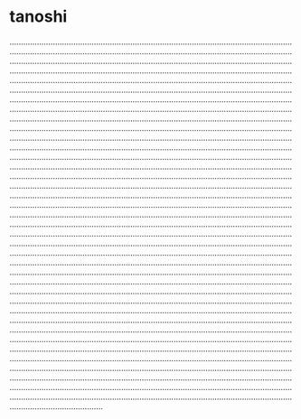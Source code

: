 # tanoshi

.................................................................................................................................................................................................................................................................................................................................................................................................................................................................................................................................................................................................................................................................................................................................................................................................................................................................................................................................................................................................................................................................................................................................................................................................................................................................................................................................................................................................................................................................................................................................................................................................................................................................................................................................................................................................................................................................................................................................................................................................................................................................................................................................................................................................................................................................................................................................................................................................................................................................................................................................................................................................................................................................................................................................................................................................................................................................................................................................................................................................................................................................................................................................................................................................................................................................................................................................................................................................................................................................................................................................................................................................................................................................................................................................................................................................................................................................................................................................................................................................................................................................................................................................................................................................................................................................................................................................................................................................................................................................................................................................................................................................................................................................................................................................................................................................................................................................................................................................................